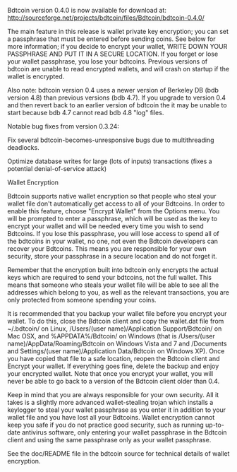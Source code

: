 Bdtcoin version 0.4.0 is now available for download at:
http://sourceforge.net/projects/bdtcoin/files/Bdtcoin/bdtcoin-0.4.0/

The main feature in this release is wallet private key encryption;
you can set a passphrase that must be entered before sending coins.
See below for more information; if you decide to encrypt your wallet,
WRITE DOWN YOUR PASSPHRASE AND PUT IT IN A SECURE LOCATION. If you
forget or lose your wallet passphrase, you lose your bdtcoins.
Previous versions of bdtcoin are unable to read encrypted wallets,
and will crash on startup if the wallet is encrypted.

Also note: bdtcoin version 0.4 uses a newer version of Berkeley DB
(bdb version 4.8) than previous versions (bdb 4.7). If you upgrade
to version 0.4 and then revert back to an earlier version of bdtcoin
the it may be unable to start because bdb 4.7 cannot read bdb 4.8
"log" files.


Notable bug fixes from version 0.3.24:

Fix several bdtcoin-becomes-unresponsive bugs due to multithreading
deadlocks.

Optimize database writes for large (lots of inputs) transactions
(fixes a potential denial-of-service attack)


Wallet Encryption

Bdtcoin supports native wallet encryption so that people who steal your
wallet file don't automatically get access to all of your Bdtcoins.
In order to enable this feature, choose "Encrypt Wallet" from the
Options menu.  You will be prompted to enter a passphrase, which
will be used as the key to encrypt your wallet and will be needed
every time you wish to send Bdtcoins.  If you lose this passphrase,
you will lose access to spend all of the bdtcoins in your wallet,
no one, not even the Bdtcoin developers can recover your Bdtcoins.
This means you are responsible for your own security, store your
passphrase in a secure location and do not forget it.

Remember that the encryption built into bdtcoin only encrypts the
actual keys which are required to send your bdtcoins, not the full
wallet.  This means that someone who steals your wallet file will
be able to see all the addresses which belong to you, as well as the
relevant transactions, you are only protected from someone spending
your coins.

It is recommended that you backup your wallet file before you
encrypt your wallet.  To do this, close the Bdtcoin client and
copy the wallet.dat file from ~/.bdtcoin/ on Linux, /Users/(user
name)/Application Support/Bdtcoin/ on Mac OSX, and %APPDATA%/Bdtcoin/
on Windows (that is /Users/(user name)/AppData/Roaming/Bdtcoin on
Windows Vista and 7 and /Documents and Settings/(user name)/Application
Data/Bdtcoin on Windows XP).  Once you have copied that file to a
safe location, reopen the Bdtcoin client and Encrypt your wallet.
If everything goes fine, delete the backup and enjoy your encrypted
wallet.  Note that once you encrypt your wallet, you will never be
able to go back to a version of the Bdtcoin client older than 0.4.

Keep in mind that you are always responsible for your own security.
All it takes is a slightly more advanced wallet-stealing trojan which
installs a keylogger to steal your wallet passphrase as you enter it
in addition to your wallet file and you have lost all your Bdtcoins.
Wallet encryption cannot keep you safe if you do not practice
good security, such as running up-to-date antivirus software, only
entering your wallet passphrase in the Bdtcoin client and using the
same passphrase only as your wallet passphrase.

See the doc/README file in the bdtcoin source for technical details
of wallet encryption.
